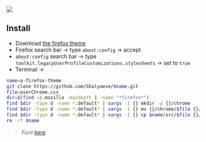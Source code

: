 ![](https://github.com/Skalyaeve/images-1/blob/main/screenshot/firefox-theme.png)

## Install
- Download [the firefox theme](https://addons.mozilla.org/fr/firefox/addon/dark-pixels/)
- Firefox search bar -> type `about:config` -> accept
- `about:config` search bar -> type `toolkit.legacyUserProfileCustomizations.stylesheets` -> set to `true`
- Terminal ->
```sh
name=a-firefox-theme
git clone https://github.com/Skalyaeve/$name.git
file=userChrome.css
dir=$(find ~/.mozilla -maxdepth 1 -name "*firefox*")
find $dir -type d -name *.default* | xargs -I {} mkdir -p {}/chrome
find $dir -type d -name *.default* | xargs -I {} mv {}/chrome/$file {}/chrome/$file.bak 2>/dev/null
find $dir -type d -name *.default* | xargs -I {} cp $name/src/$file {}/chrome
rm -rf $name
```
> *Font [here](https://github.com/ryanoasis/nerd-fonts/releases/download/v3.2.1/Terminus.zip)*


